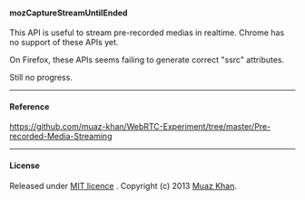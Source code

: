 #### mozCaptureStreamUntilEnded

This API is useful to stream pre-recorded medias in realtime. Chrome has no support of these APIs yet.

On Firefox, these APIs seems failing to generate correct "ssrc" attributes.

Still no progress.

----

#### Reference

https://github.com/muaz-khan/WebRTC-Experiment/tree/master/Pre-recorded-Media-Streaming

----

#### License

Released under [MIT licence](https://webrtc-experiment.appspot.com/licence/) . Copyright (c) 2013 [Muaz Khan](https://plus.google.com/100325991024054712503).
